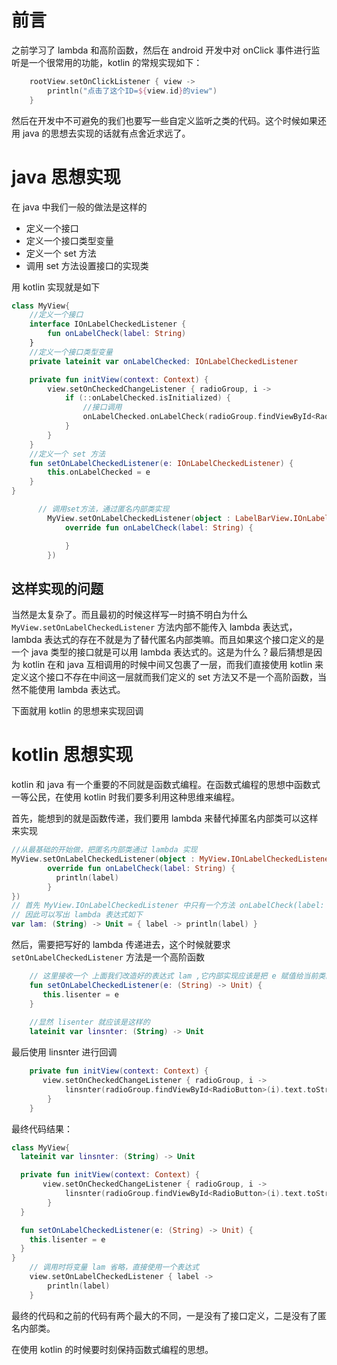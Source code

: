 # 前言

之前学习了 lambda 和高阶函数，然后在 android 开发中对 onClick 事件进行监听是一个很常用的功能，kotlin 的常规实现如下：

```kotlin
    rootView.setOnClickListener { view ->
        println("点击了这个ID=${view.id}的view")
    }
```
然后在开发中不可避免的我们也要写一些自定义监听之类的代码。这个时候如果还用 java 的思想去实现的话就有点舍近求远了。

# java 思想实现

在 java 中我们一般的做法是这样的

- 定义一个接口
- 定义一个接口类型变量
- 定义一个 set 方法
- 调用 set 方法设置接口的实现类

用 kotlin 实现就是如下

```kotlin
class MyView{
    //定义一个接口
    interface IOnLabelCheckedListener {
        fun onLabelCheck(label: String)
    }
    //定义一个接口类型变量
    private lateinit var onLabelChecked: IOnLabelCheckedListener

    private fun initView(context: Context) {
        view.setOnCheckedChangeListener { radioGroup, i ->
            if (::onLabelChecked.isInitialized) {
                //接口调用
                onLabelChecked.onLabelCheck(radioGroup.findViewById<RadioButton>(i).text.toString())
            }
        }
    }
    //定义一个 set 方法
    fun setOnLabelCheckedListener(e: IOnLabelCheckedListener) {
        this.onLabelChecked = e
    }
}

      // 调用set方法，通过匿名内部类实现
        MyView.setOnLabelCheckedListener(object : LabelBarView.IOnLabelCheckedListener {
            override fun onLabelCheck(label: String) {

            }
        })
```

## 这样实现的问题

当然是太复杂了。而且最初的时候这样写一时搞不明白为什么 `MyView.setOnLabelCheckedListener` 方法内部不能传入 lambda 表达式，lambda 表达式的存在不就是为了替代匿名内部类嘛。而且如果这个接口定义的是一个 java 类型的接口就是可以用 lambda 表达式的。这是为什么？最后猜想是因为 kotlin 在和 java 互相调用的时候中间又包裹了一层，而我们直接使用 kotlin 来定义这个接口不存在中间这一层就而我们定义的 set 方法又不是一个高阶函数，当然不能使用 lambda 表达式。

下面就用 kotlin 的思想来实现回调

# kotlin 思想实现

kotlin 和 java 有一个重要的不同就是函数式编程。在函数式编程的思想中函数式一等公民，在使用 kotlin 时我们要多利用这种思维来编程。

首先，能想到的就是函数传递，我们要用 lambda 来替代掉匿名内部类可以这样来实现

```kotlin
//从最基础的开始做，把匿名内部类通过 lambda 实现
MyView.setOnLabelCheckedListener(object : MyView.IOnLabelCheckedListener {
        override fun onLabelCheck(label: String) {
          println(label)
        }
})
// 首先 MyView.IOnLabelCheckedListener 中只有一个方法 onLabelCheck(label: String)
// 因此可以写出 lambda 表达式如下
var lam: (String) -> Unit = { label -> println(label) }
```

然后，需要把写好的 lambda 传递进去，这个时候就要求 `setOnLabelCheckedListener` 方法是一个高阶函数

```kotlin
    // 这里接收一个 上面我们改造好的表达式 lam ,它内部实现应该是把 e 赋值给当前类的一个对象
    fun setOnLabelCheckedListener(e: (String) -> Unit) {
       this.lisenter = e
    }
  
    //显然 lisenter 就应该是这样的
    lateinit var linsnter: (String) -> Unit
```

最后使用 linsnter 进行回调

```kotlin
    private fun initView(context: Context) {
       view.setOnCheckedChangeListener { radioGroup, i ->
            linsnter(radioGroup.findViewById<RadioButton>(i).text.toString())
        }
    }
```

最终代码结果：

```kotlin
class MyView{
  lateinit var linsnter: (String) -> Unit

  private fun initView(context: Context) {
       view.setOnCheckedChangeListener { radioGroup, i ->
            linsnter(radioGroup.findViewById<RadioButton>(i).text.toString())
        }
  }

  fun setOnLabelCheckedListener(e: (String) -> Unit) {  
    this.lisenter = e
  }
}
    // 调用时将变量 lam 省略，直接使用一个表达式
    view.setOnLabelCheckedListener { label ->
        println(label)
    }
```

最终的代码和之前的代码有两个最大的不同，一是没有了接口定义，二是没有了匿名内部类。

在使用 kotlin 的时候要时刻保持函数式编程的思想。